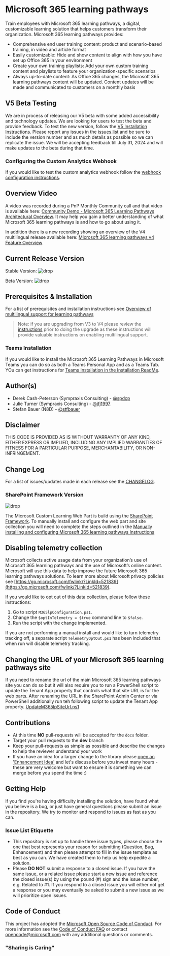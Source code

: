 # Microsoft 365 learning pathways

Train employees with Microsoft 365 learning pathways, a digital, customizable learning solution that helps customers transform their organization. Microsoft 365 learning pathways provides:

- Comprehensive end user training content: product and scenario-based training, in video and article format
- Easily customizable: Hide and show content to align with how you have set up Office 365 in your environment
- Create your own training playlists: Add your own custom training content and playlists to feature your organization-specific scenarios
- Always up-to-date content: As Office 365 changes, the Microsoft 365 learning pathways content will be updated. Content updates will be made and communicated to customers on a monthly basis

## V5 Beta Testing

We are in process of releasing our V5 beta with some added accessibility and technology updates. We are looking for users to test the beta and provide feedback. To test the new version, follow the [V5 Installation Instructions](./installation/V5Install.md). Please report any issues in the [issues list](https://github.com/pnp/custom-learning-office-365/issues) and be sure to include the version number and as much details as possible so we can replicate the issue. We will be accepting feedback till July 31, 2024 and will make updates to the beta during that time.

### Configuring the Custom Analytics Webhook

If you would like to test the custom analytics webhook follow the [webhook configuration instructions](installation/ConfigureAnalyticsWebHook.md).

## Overview Video

A video was recorded during a PnP Monthly Community call and that video is available here: [Community Demo - Microsoft 365 Learning Pathways Architectural Overview](https://www.youtube.com/watch?v=-sLXl_rKGxQ). It may help you gain a better understanding of what Microsoft 365 learning pathways is and how to go about using it.

In addition there is a new recording showing an overview of the V4 multilingual release available here: [Microsoft 365 learning pathways v4 Feature Overview](https://youtu.be/xayqnUAcGXc)

## Current Release Version

Stable Version: ![drop](https://img.shields.io/badge/drop-4.4-green.svg)

Beta Version: ![drop](https://img.shields.io/badge/drop-5.0-green.svg)

## Prerequisites & Installation

For a list of prerequisites and installation instructions see [Overview of multilingual support for learning pathways](https://github.com/pnp/custom-learning-office-365/tree/main/installation)

>Note: if you are upgrading from V3 to V4 please review the [instructions](./installation/UpdateV3-V4.md) prior to doing the upgrade as these instructions will provide valuable instructions on enabling multilingual support.

### Teams Installation

If you would like to install the Microsoft 365 Learning Pathways in Microsoft Teams you can do so as both a Teams Personal App and as a Teams Tab. YOu can get instructions for [Teams Installation in the Installation ReadMe](./installation/README.md#teams-installation).  

## Author(s)

- Derek Cash-Peterson (Sympraxis Consulting) - [@spdcp](https://twitter.com/spdcp)
- Julie Turner (Sympraxis Consulting) - [@jfj1997](https://twitter.com/jfj1997)
- Stefan Bauer (N8D) - [@stfbauer](https://twitter.com/stfbauer)

## Disclaimer

THIS CODE IS PROVIDED AS IS WITHOUT WARRANTY OF ANY KIND, EITHER EXPRESS OR IMPLIED, INCLUDING ANY IMPLIED WARRANTIES OF FITNESS FOR A PARTICULAR PURPOSE, MERCHANTABILITY, OR NON-INFRINGEMENT.

## Change Log

For a list of issues/updates made in each release see the [CHANGELOG](CHANGELOG.md).

### SharePoint Framework Version

![drop](https://img.shields.io/badge/drop-1.19.0-green.svg)

The Microsoft Custom Learning Web Part is build using the [SharePoint Framework](https://docs.microsoft.com/en-us/sharepoint/dev/spfx/sharepoint-framework-overview). To manually install and configure the web part and site collection you will need to complete the steps outlined in the [Manually installing and configuring Microsoft 365 learning pathways Instructions](./installation/README.md)

## Disabling telemetry collection

Microsoft collects active usage data from your organization’s use of Microsoft 365 learning pathways and the use of Microsoft’s online content. Microsoft will use this data to help improve the future Microsoft 365 learning pathways solutions. To learn more about Microsoft privacy policies see [https://go.microsoft.com/fwlink/?LinkId=521839](https://go.microsoft.com/fwlink/?LinkId=521839).

If you would like to opt out of this data collection, please follow these instructions:

1. Go to script `M365lpConfiguration.ps1`.
1. Change the `$optInTelemetry = $true` command line to `$false`.
1. Run the script with the change implemented.

If you are not performing a manual install and would like to turn telemetry tracking off, a separate script `TelemetryOptOut.ps1` has been included that when run will disable telemetry tracking.

## Changing the URL of your Microsoft 365 learning pathways site

If you need to rename the url of the main Microsoft 365 learning pathways site you can do so but it will also require you to run a PowerShell script to update the Tenant App property that controls what that site URL is for the web parts. After renaming the URL in the SharePoint Admin Center or via PowerShell additionally run teh following script to update the Tenant App property.
[UpdateM365lpSiteUrl.ps1](./installation/UpdateM365lpSiteUrl.ps1)

## Contributions

- At this time **NO** pull-requests will be accepted for the `docs` folder.
- Target your pull requests to the **dev** branch
- Keep your pull-requests as simple as possible and describe the changes to help the reviewer understand your work
- If you have an idea for a larger change to the library please [open an 'Enhancement Idea'](https://github.com/pnp/custom-learning-office-365/issues) and let's discuss before you invest many hours - these are very welcome but want to ensure it is something we can merge before you spend the time :)

## Getting Help

If you find you're having difficulty installing the solution, have found what you believe is a bug, or just have general questions please submit an issue in the repository. We try to monitor and respond to issues as fast as you can.

### Issue List Etiquette

- This repository is set up to handle three issue types, please choose the one that best represents your reason for submitting (Question, Bug, Enhancement) and then please attempt to fill in the issue template as best as you can. We have created them to help us help expedite a solution.
- Please **DO NOT** submit a response to a closed issue. If you have the same issue, or a related issue please start a new issue and reference the closed issue(s) by using the pound (#) sign and the issue number, e.g. Related to #1. If you respond to a closed issue you will either not get a response or you may eventually be asked to submit a new issue as we will prioritize open issues.

## Code of Conduct

This project has adopted the [Microsoft Open Source Code of Conduct](https://opensource.microsoft.com/codeofconduct/). For more information see the [Code of Conduct FAQ](https://opensource.microsoft.com/codeofconduct/faq/) or contact [opencode@microsoft.com](mailto:opencode@microsoft.com) with any additional questions or comments.

### "Sharing is Caring"
